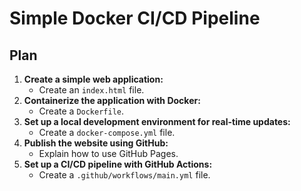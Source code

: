 # Simple Docker CI/CD Pipeline

## Plan

1.  **Create a simple web application:**
    *   Create an `index.html` file.
2.  **Containerize the application with Docker:**
    *   Create a `Dockerfile`.
3.  **Set up a local development environment for real-time updates:**
    *   Create a `docker-compose.yml` file.
4.  **Publish the website using GitHub:**
    *   Explain how to use GitHub Pages.
5.  **Set up a CI/CD pipeline with GitHub Actions:**
    *   Create a `.github/workflows/main.yml` file.

